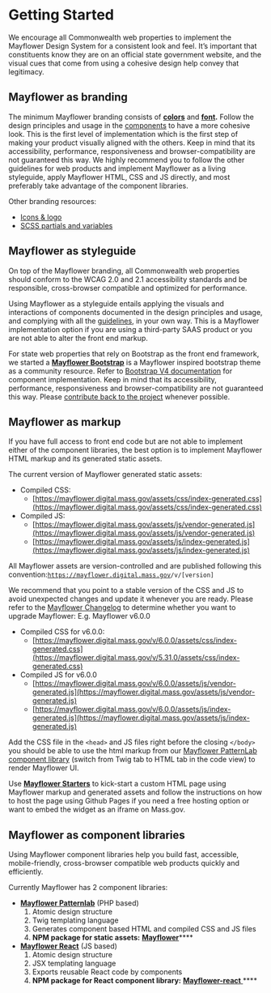 # Getting Started

We encourage all Commonwealth web properties to implement the Mayflower Design System for a consistent look and feel. It’s important that constituents know they are on an official state government website, and the visual cues that come from using a cohesive design help convey that legitimacy.

## Mayflower as branding

The minimum Mayflower branding consists of [**colors**](../style/color.md) and [**font**](../style/typography.md)**.** Follow the design principles and usage in the [components](../components/) to have a more cohesive look. This is the first level of implementation which is the first step of making your product visually aligned with the others. Keep in mind that its accessibility, performance, responsiveness and browser-compatibility are not guaranteed this way. We highly recommend you to follow the other guidelines for web products and implement Mayflower as a living styleguide, apply Mayflower HTML, CSS and JS directly, and most preferably take advantage of the component libraries.

Other branding resources:

* [Icons & logo](https://github.com/massgov/mayflower/tree/develop/assets/images)
* [SCSS partials and variables](https://github.com/massgov/mayflower/tree/develop/assets/scss)

## Mayflower as styleguide

On top of the Mayflower branding, all Commonwealth web properties should conform to the WCAG 2.0 and 2.1 accessibility standards and be responsible, cross-browser compatible and optimized for performance.

Using Mayflower as a styleguide entails applying the visuals and interactions of components documented in the design principles and usage, and complying with all the [guidelines](../guidelines/), in your own way. This is a Mayflower implementation option if you are using a third-party SAAS product or you are not able to alter the front end markup.

For state web properties that rely on Bootstrap as the front end framework, we started a [**Mayflower Bootstrap**](mayflower-bootstrap.md) is a Mayflower inspired bootstrap theme as a community resource. Refer to [Bootstrap V4 documentation](http://getbootstrap.com/docs/4.1/components/alerts/) for component implementation. Keep in mind that its accessibility, performance, responsiveness and browser-compatibility are not guaranteed this way. Please [contribute back to the project](https://github.com/massgov/mayflower-bootstrap) whenever possible.

## Mayflower as markup

If you have full access to front end code but are not able to implement either of the component libraries, the best option is to implement Mayflower HTML markup and its generated static assets.

The current version of Mayflower generated static assets:

* Compiled CSS:
  * [https://mayflower.digital.mass.gov/assets/css/index-generated.css](https://mayflower.digital.mass.gov/assets/css/index-generated.css)
* Compiled JS:
  * [https://mayflower.digital.mass.gov/assets/js/vendor-generated.js](https://mayflower.digital.mass.gov/assets/js/vendor-generated.js)
  * [https://mayflower.digital.mass.gov/assets/js/index-generated.js](https://mayflower.digital.mass.gov/assets/js/index-generated.js)

All Mayflower assets are version-controlled and are published following this convention:[`https://mayflower.digital.mass.gov`](https://mayflower.digital.mass.gov/)`/v/[version]`

We recommend that you point to a stable version of the CSS and JS to avoid unexpected changes and update it whenever you are ready. Please refer to the [Mayflower Changelog](https://github.com/massgov/mayflower/blob/develop/CHANGELOG.md) to determine whether you want to upgrade Mayflower: E.g. Mayflower v6.0.0

* Compiled CSS for v6.0.0:
  * [https://mayflower.digital.mass.gov/v/6.0.0/assets/css/index-generated.css](https://mayflower.digital.mass.gov/v/5.31.0/assets/css/index-generated.css)
* Compiled JS for v6.0.0
  * [https://mayflower.digital.mass.gov/v/6.0.0/assets/js/vendor-generated.js](https://mayflower.digital.mass.gov/assets/js/vendor-generated.js)
  * [https://mayflower.digital.mass.gov/v/6.0.0/assets/js/index-generated.js](https://mayflower.digital.mass.gov/assets/js/index-generated.js)

Add the CSS file in the `<head>` and JS files right before the closing `</body>` you should be able to use the html markup from our [Mayflower PatternLab component library](https://mayflower.digital.mass.gov/?view=c) \(switch from Twig tab to HTML tab in the code view\) to render Mayflower UI.

Use [**Mayflower Starters**](mayflower-starters.md) to kick-start a custom HTML page using Mayflower markup and generated assets and follow the instructions on how to host the page using Github Pages if you need a free hosting option or want to embed the widget as an iframe on Mass.gov.

## Mayflower as component libraries

Using Mayflower component libraries help you build fast, accessible, mobile-friendly, cross-browser compatible web products quickly and efficiently.

Currently Mayflower has 2 component libraries:

* [**Mayflower Patternlab**](mayflower-patternlab.md) \(PHP based\)
  1. Atomic design structure
  2. Twig templating language
  3. Generates component based HTML and compiled CSS and JS files
  4. **NPM package for static assets:** [**Mayflower**](https://www.npmjs.com/package/@massds/mayflower)\*\*\*\*
* [**Mayflower React**](mayflower-react.md) \(JS based\)
  1. Atomic design structure
  2. JSX templating language
  3. Exports reusable React code by components
  4. **NPM package for React component library:** [**Mayflower-react** ](https://www.npmjs.com/package/@massds/mayflower-react)\*\*\*\*


